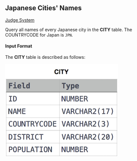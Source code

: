 ## Japanese Cities' Names

[Judge System](https://www.hackerrank.com/challenges/japanese-cities-name/problem)

Query all names of every Japanese city in the **CITY** table. The COUNTRYCODE for Japan is ``JPN``.

#### Input Format

The **CITY** table is described as follows: 

![](https://github.com/andy489/Database/blob/master/assets/Revising%20the%20Select%20Query%20I.jpg)

